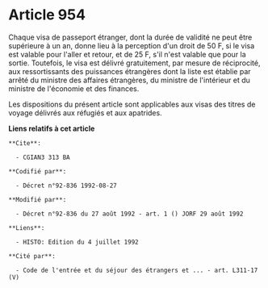 # Article 954

Chaque visa de passeport étranger, dont la durée de validité ne peut être supérieure à un an, donne lieu à la perception d'un
droit de 50 F, si le visa est valable pour l'aller et retour, et de 25 F, s'il n'est valable que pour la sortie. Toutefois,
le visa est délivré gratuitement, par mesure de réciprocité, aux ressortissants des puissances étrangères dont la liste est
établie par arrêté du ministre des affaires étrangères, du ministre de l'intérieur et du ministre de l'économie et des
finances.

Les dispositions du présent article sont applicables aux visas des titres de voyage délivrés aux réfugiés et aux apatrides.

**Liens relatifs à cet article**

	**Cite**:

	  - CGIAN3 313 BA

	**Codifié par**:

	  - Décret n°92-836 1992-08-27

	**Modifié par**:

	  - Décret n°92-836 du 27 août 1992 - art. 1 () JORF 29 août 1992

	**Liens**:

	  - HISTO: Edition du 4 juillet 1992

	**Cité par**:

	  - Code de l'entrée et du séjour des étrangers et ... - art. L311-17 (V)
